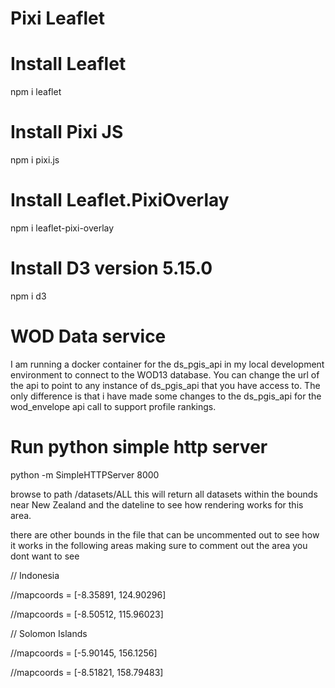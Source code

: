 # Pixi Leaflet

# Install Leaflet
npm i leaflet

# Install Pixi JS
npm i pixi.js

# Install Leaflet.PixiOverlay
npm i leaflet-pixi-overlay

# Install D3 version 5.15.0
npm i d3

# WOD Data service
I am running a docker container for the ds_pgis_api in my local development environment to connect to the WOD13 database. You can change the url of the api to point to any instance of ds_pgis_api that you have access to. The only difference is that i have made some changes to the ds_pgis_api for the wod_envelope api call to support profile rankings.

# Run python simple http server
python -m SimpleHTTPServer 8000

browse to path /datasets/ALL this will return all datasets within the bounds near New Zealand and the dateline to see how rendering works for this area. 

there are other bounds in the file that can be uncommented out to see how it works in the following areas making sure to comment out the area you dont want to see

// Indonesia

//mapcoords = [-8.35891, 124.90296]

//mapcoords = [-8.50512, 115.96023]

// Solomon Islands

//mapcoords = [-5.90145, 156.1256]

//mapcoords = [-8.51821, 158.79483]